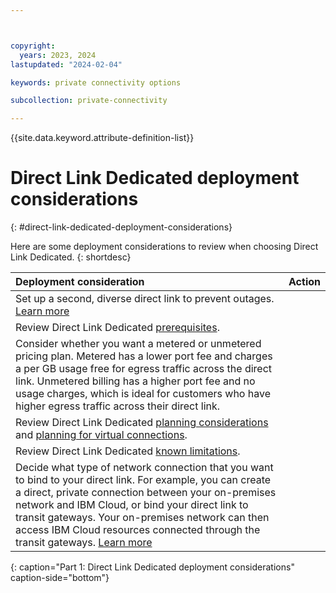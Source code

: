 ```yaml
---



copyright:
  years: 2023, 2024
lastupdated: "2024-02-04"

keywords: private connectivity options

subcollection: private-connectivity

---
```


{{site.data.keyword.attribute-definition-list}}

# Direct Link Dedicated deployment considerations
{: #direct-link-dedicated-deployment-considerations}

Here are some deployment considerations to review when choosing Direct Link Dedicated.
{: shortdesc}

| Deployment consideration | Action |
|:----|:--------|
| Set up a second, diverse direct link to prevent outages. [Learn more](/docs/dl?topic=dl-models-for-diversity-and-redundancy-in-direct-link) |  |
| Review Direct Link Dedicated [prerequisites](/docs/dl?topic=dl-ibm-cloud-dl-prerequisites). | |
| Consider whether you want a metered or unmetered pricing plan. Metered has a lower port fee and charges a per GB usage free for egress traffic across the direct link. Unmetered billing has a higher port fee and no usage charges, which is ideal for customers who have higher egress traffic across their direct link. | |
| Review Direct Link Dedicated [planning considerations](/docs/dl?topic=dl-how-to-order-ibm-cloud-dl-dedicated#before-you-begin-dedicated) and [planning for virtual connections](/docs/dl?topic=dl-dl-planning-considerations#dl-planning-virtual-connections). | |
| Review Direct Link Dedicated [known limitations](/docs/dl?topic=dl-known-limitations). |   |
| Decide what type of network connection that you want to bind to your direct link. For example, you can create a direct, private connection between your on-premises network and IBM Cloud, or bind your direct link to transit gateways. Your on-premises network can then access IBM Cloud resources connected through the transit gateways. [Learn more](/docs/transit-gateway?topic=transit-gateway-about) | |
{: caption="Part 1: Direct Link Dedicated deployment considerations" caption-side="bottom"}
